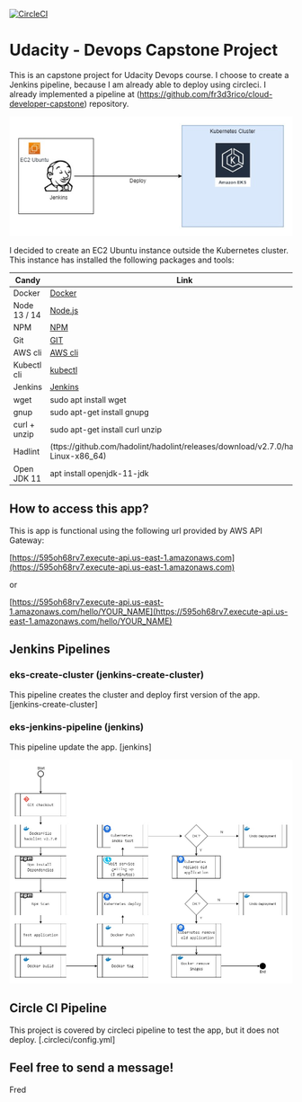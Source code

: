 [![CircleCI](https://circleci.com/gh/fr3d3rico/devops-capstone.svg?style=shield)](https://circleci.com/gh/fr3d3rico/devops-capstone)

# Udacity - Devops Capstone Project

This is an capstone project for Udacity Devops course. I choose to create a Jenkins pipeline, because I am already able to deploy using circleci. I already implemented a pipeline at (https://github.com/fr3d3rico/cloud-developer-capstone) repository.

[![Project](https://github.com/fr3d3rico/devops-capstone/blob/main/images/devops-capstone.jpg)](https://github.com/fr3d3rico/devops-capstone/blob/main/images/devops-capstone.jpg)

I decided to create an EC2 Ubuntu instance outside the Kubernetes cluster. This instance has installed the following packages and tools:

| Candy | Link |
| ----- | ---- |
| Docker | [Docker](https://www.docker.com/) |
| Node 13 / 14 | [Node.js](https://nodejs.org/) |
| NPM | [NPM](https://www.npmjs.com/) |
| Git | [GIT](https://git-scm.com/) |
| AWS cli | [AWS cli](https://aws.amazon.com/cli/) |
| Kubectl cli | [kubectl](https://kubernetes.io/docs/tasks/tools/) |
| Jenkins | [Jenkins](https://www.jenkins.io/) |
| wget | sudo apt install wget |
| gnup | sudo apt-get install gnupg |
| curl + unzip | sudo apt-get install curl unzip |
| Hadlint | (ttps://github.com/hadolint/hadolint/releases/download/v2.7.0/hadolint-Linux-x86_64) |
| Open JDK 11 | apt install openjdk-11-jdk |


## How to access this app?

This is app is functional using the following url provided by AWS API Gateway:

[https://595oh68rv7.execute-api.us-east-1.amazonaws.com](https://595oh68rv7.execute-api.us-east-1.amazonaws.com)

or

[https://595oh68rv7.execute-api.us-east-1.amazonaws.com/hello/YOUR_NAME](https://595oh68rv7.execute-api.us-east-1.amazonaws.com/hello/YOUR_NAME)


## Jenkins Pipelines

### eks-create-cluster (jenkins-create-cluster)

This pipeline creates the cluster and deploy first version of the app.
[jenkins-create-cluster]

### eks-jenkins-pipeline (jenkins)

This pipeline update the app.
[jenkins]

[![Jenkins Pipeline](https://github.com/fr3d3rico/devops-capstone/blob/main/images/devops-capstone.flow.jpg)](https://github.com/fr3d3rico/devops-capstone/blob/main/images/devops-capstone.flow.jpg)

## Circle CI Pipeline

This project is covered by circleci pipeline to test the app, but it does not deploy.
[.circleci/config.yml]

## Feel free to send a message!
Fred